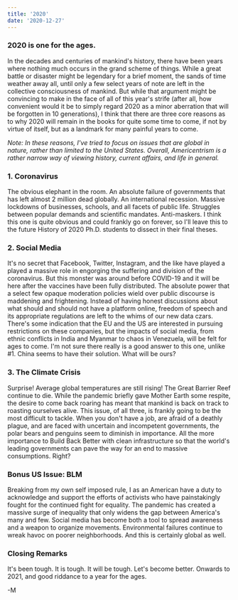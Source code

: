 ```yaml
---
title: '2020'
date: '2020-12-27'
---
```


### 2020 is one for the ages.

In the decades and centuries of mankind's history, there have been years where nothing much occurs in the grand scheme of things. While a great battle or disaster might be legendary for a brief moment, the sands of time weather away all, until only a few select years of note are left in the collective consciousness of mankind. But while that argument might be convincing to make in the face of all of this year's strife (after all, how convenient would it be to simply regard 2020 as a minor aberration that will be forgotten in 10 generations), I think that there are three core reasons as to why 2020 will remain in the books for quite some time to come, if not by virtue of itself, but as a landmark for many painful years to come.

*Note: In these reasons, I've tried to focus on issues that are global in nature, rather than limited to the United States. Overall, Americentrism is a rather narrow way of viewing history, current affairs, and life in general.*

### 1. Coronavirus
   
The obvious elephant in the room. An absolute failure of governments that has left almost 2 million dead globally. An international recession. Massive lockdowns of businesses, schools, and all facets of public life. Struggles between popular demands and scientific mandates. Anti-maskers. I think this one is quite obvious and could frankly go on forever, so I'll leave this to the future History of 2020 Ph.D. students to dissect in their final theses.

### 2. Social Media

It's no secret that Facebook, Twitter, Instagram, and the like have played a played a massive role in engorging the suffering and division of the coronavirus. But this monster was around before COVID-19 and it will be here after the vaccines have been fully distributed. The absolute power that a select few opaque moderation policies wield over public discourse is maddening and frightening. Instead of having honest discussions about what should and should not have a platform online, freedom of speech and its appropriate regulations are left to the whims of our new data czars. There's some indication that the EU and the US are interested in pursuing restrictions on these companies, but the impacts of social media, from ethnic conflicts in India and Myanmar to chaos in Venezuela, will be felt for ages to come. I'm not sure there really is a good answer to this one, unlike #1. China seems to have their solution. What will be ours?

### 3. The Climate Crisis

Surprise! Average global temperatures are still rising! The Great Barrier Reef continue to die. While the pandemic briefly gave Mother Earth some respite, the desire to come back roaring has meant that mankind is back on track to roasting ourselves alive. This issue, of all three, is frankly going to be the most difficult to tackle. When you don't have a job, are afraid of a deathly plague, and are faced with uncertain and incompetent governments, the polar bears and penguins seem to diminish in importance. All the more importance to Build Back Better with clean infrastructure so that the world's leading governments can pave the way for an end to massive consumptions. Right?

### Bonus US Issue: BLM

Breaking from my own self imposed rule, I as an American have a duty to acknowledge and support the efforts of activists who have painstakingly fought for the continued fight for equality. The pandemic has created a massive surge of inequality that only widens the gap between America's many and few. Social media has become both a tool to spread awareness and a weapon to organize movements. Environmental failures continue to wreak havoc on poorer neighborhoods. And this is certainly global as well.

### Closing Remarks

It's been tough. It is tough. It will be tough. Let's become better. Onwards to 2021, and good riddance to a year for the ages.

-M
